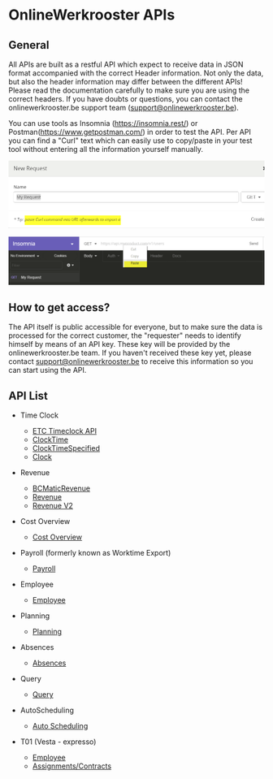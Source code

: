 # OnlineWerkrooster APIs

## General

All APIs are built as a restful API which expect to receive data in JSON format accompanied with the correct Header information. Not only the data, but also the header information may differ between the different APIs! Please read the documentation carefully to make sure you are using the correct headers. If you have doubts or questions, you can contact the onlinewerkrooster.be support team (support@onlinewerkrooster.be).

You can use tools as Insomnia (https://insomnia.rest/) or Postman(https://www.getpostman.com/) in order to test the API. Per API you can find a "Curl" text which can easily use to copy/paste in your test tool without  entering all the information yourself manually.

![insomnia_newRequest](assets/insomnia_newRequest.png)

![insomnia_pasteCurl](assets/insomnia_pasteCurl.png)

## How to get access?

The API itself is public accessible for everyone, but to make sure the data is processed for the correct customer, the "requester" needs to identify himself by means of an API key. These key will be provided by the onlinewerkrooster.be team.  If you haven't received these key yet, please contact support@onlinewerkrooster.be to receive this information so you can start using the API.

## API List

- Time Clock
  - [ETC Timeclock API](OwrApiETCTimeclock.md)
  - [ClockTime](OwrApiClockTime.md)
  - [ClockTimeSpecified](OwrApiClockTimeSpecified.md)
  - [Clock](OwrApiClock.md)
- Revenue
  - [BCMaticRevenue](OwrApiBCMaticRevenue.md)
  - [Revenue](OWRAPIRevenue.md)
  - [Revenue V2](OwrApiRevenueV2.md)
- Cost Overview

  - [Cost Overview](OwrApiCostOverview.md)
- Payroll (formerly known as Worktime Export)
  
  - [Payroll](OwrApiPayroll.md)
- Employee
  
  - [Employee](OwrApiEmployees.md)
- Planning
  
  - [Planning](OwrApiPlanning.md)
- Absences
  
  - [Absences](OwrApiAbsences.md)
- Query
  
  - [Query](OwrApiQuery.md)
- AutoScheduling
  
  - [Auto Scheduling](OwrAutoScheduling.md)
- T01 (Vesta - expresso)
  - [Employee](OwrApiT01Employees.md)
  - [Assignments/Contracts](OwrApiT01Assignments.md)

  


  ​

